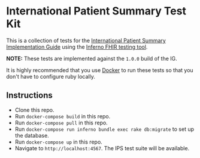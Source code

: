 # International Patient Summary Test Kit

This is a collection of tests for the [International Patient Summary
Implementation Guide](http://build.fhir.org/ig/HL7/fhir-ips/) using the [Inferno
FHIR testing tool](https://github.com/inferno-community/inferno-core).

**NOTE:** These tests are implemented against the `1.0.0` build of the IG.

It is highly recommended that you use [Docker](https://www.docker.com/) to run
these tests so that you don't have to configure ruby locally.

## Instructions

- Clone this repo.
- Run `docker-compose build` in this repo.
- Run `docker-compose pull` in this repo.
- Run `docker-compose run inferno bundle exec rake db:migrate` to set up the
  database.
- Run `docker-compose up` in this repo.
- Navigate to `http://localhost:4567`. The IPS test suite will be available.
